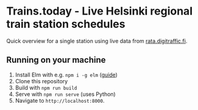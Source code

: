 Trains.today - Live Helsinki regional train station schedules
===============================

Quick overview for a single station using live data from [rata.digitraffic.fi](https://rata.digitraffic.fi/api/v1/doc/index.html#LiikennepaikansaapuvatjalahtevatjunatAikavali).


## Running on your machine

1. Install Elm with e.g. `npm i -g elm` ([guide](https://guide.elm-lang.org/install.html))
2. Clone this repository
3. Build with `npm run build`
4. Serve with `npm run serve` (uses Python)
5. Navigate to `http://localhost:8000`.
